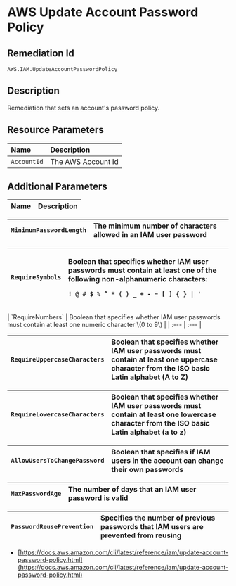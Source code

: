 # AWS Update Account Password Policy

## Remediation Id

`AWS.IAM.UpdateAccountPasswordPolicy`

## Description

Remediation that sets an account's password policy.

## Resource Parameters

| Name | Description |
| :--- | :--- |
| `AccountId` | The AWS Account Id |

## Additional Parameters

| Name | Description |
| :--- | :--- |


| `MinimumPasswordLength` | The minimum number of characters allowed in an IAM user password |
| :--- | :--- |


<table>
  <thead>
    <tr>
      <th style="text-align:left"><code>RequireSymbols</code>
      </th>
      <th style="text-align:left">
        <p>Boolean that specifies whether IAM user passwords must contain at least
          one of the following non-alphanumeric characters:</p>
        <p><code>! @ # $ % ^ * ( ) _ + - = [ ] { } | &apos;</code>
        </p>
      </th>
    </tr>
  </thead>
  <tbody></tbody>
</table>| `RequireNumbers` | Boolean that specifies whether IAM user passwords must contain at least one numeric character \(0 to 9\) |
| :--- | :--- |


| `RequireUppercaseCharacters` | Boolean that specifies whether IAM user passwords must contain at least one uppercase character from the ISO basic Latin alphabet \(A to Z\) |
| :--- | :--- |


| `RequireLowercaseCharacters` | Boolean that specifies whether IAM user passwords must contain at least one lowercase character from the ISO basic Latin alphabet \(a to z\) |
| :--- | :--- |


| `AllowUsersToChangePassword` | Boolean that specifies if IAM users in the account can change their own passwords |
| :--- | :--- |


| `MaxPasswordAge` | The number of days that an IAM user password is valid |
| :--- | :--- |


| `PasswordReusePrevention` | Specifies the number of previous passwords that IAM users are prevented from reusing |
| :--- | :--- |


* [https://docs.aws.amazon.com/cli/latest/reference/iam/update-account-password-policy.html](https://docs.aws.amazon.com/cli/latest/reference/iam/update-account-password-policy.html)

